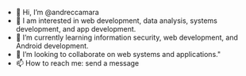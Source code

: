 - 👋 Hi, I’m @andreccamara
- 👀 I am interested in web development, data analysis, systems development, and app development.
- 🌱 I’m currently learning information security, web development, and Android development.
- 💞️ I’m looking to collaborate on web systems and applications."
- 📫 How to reach me: send a message

<!---
andreccamara/andreccamara is a ✨ special ✨ repository because its `README.md` (this file) appears on your GitHub profile.
You can click the Preview link to take a look at your changes.
--->
